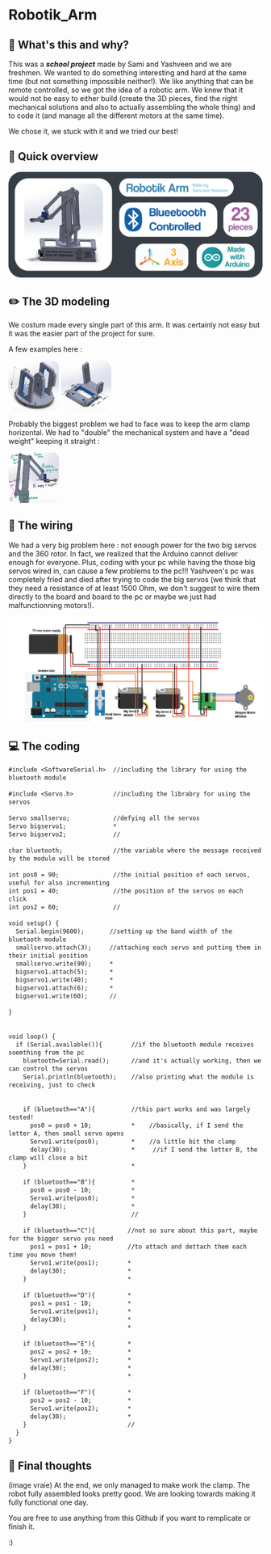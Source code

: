 # Robotik_Arm
## 🤔 What's this and why?
This was a _**school project**_ made by Sami and Yashveen and we are freshmen. We wanted to do something interesting and hard at the same time (but not something impossible neither!). We like anything that can be remote controlled, so we got the idea of a robotic arm. We knew that it would not be easy to either build (create the 3D pieces, find the right mechanical solutions and also to actually assembling the whole thing) and to code it (and manage all the different motors at the same time).

We chose it, we stuck with it and we tried our best!

## 🔎 Quick overview
<img src="https://github.com/Sami7754/Robotik_Arm/blob/main/pictures/overview.png">

## ✏️ The 3D modeling
We costum made every single part of this arm. It was certainly not easy but it was the easier part of the project for sure. 

A few examples here :

<img src="https://github.com/Sami7754/Robotik_Arm/blob/main/pictures/ex1.png" width="100">

<img src="https://github.com/Sami7754/Robotik_Arm/blob/main/pictures/ex2.png" width="100">

Probably the biggest problem we had to face was to keep the arm clamp horizontal. We had to "double" the mechanical system and have a "dead weight" keeping it straight :

<img src="https://github.com/Sami7754/Robotik_Arm/blob/main/pictures/sketch.png" width="100">

## 🧶 The wiring
We had a very big problem here : not enough power for the two big servos and the 360 rotor. In fact, we realized that the Arduino cannot deliver enough for everyone. Plus, coding with your pc while having the those big servos wired in, can cause a few problems to the pc!!! Yashveen's pc was completely fried and died after trying to code the big servos (we think that they need a resistance of at least 1500 Ohm, we don't suggest to wire them directly to the board and board to the pc or maybe we just had malfunctionning motors!).


<img src="https://github.com/Sami7754/Robotik_Arm/blob/main/pictures/wiring.png">

## 💻 The coding
```
#include <SoftwareSerial.h>  //including the library for using the bluetooth module

#include <Servo.h>           //including the librabry for using the servos

Servo smallservo;            //defying all the servos
Servo bigservo1;             *
Servo bigservo2;             //

char bluetooth;              //the variable where the message received by the module will be stored

int pos0 = 90;               //the initial position of each servos, useful for also incrementing 
int pos1 = 40;               //the position of the servos on each click
int pos2 = 60;               //

void setup() {
  Serial.begin(9600);       //setting up the band width of the bluetooth module
  smallservo.attach(3);     //attaching each servo and putting them in their initial position
  smallservo.write(90);     *
  bigservo1.attach(5);      *
  bigservo1.write(40);      *
  bigservo1.attach(6);      *
  bigservo1.write(60);      //
  
}


void loop() {
  if (Serial.available()){        //if the bluetooth module receives soemthing from the pc
    bluetooth=Serial.read();      //and it's actually working, then we can control the servos
    Serial.println(bluetooth);    //also printing what the module is receiving, just to check
  

    if (bluetooth=="A"){          //this part works and was largely tested!
      pos0 = pos0 + 10;           *    //basically, if I send the letter A, then small servo opens
      Servo1.write(pos0);         *    //a little bit the clamp
      delay(30);                  *     //if I send the letter B, the clamp will close a bit
    }                             *

    if (bluetooth=="B"){          *
      pos0 = pos0 - 10;           *
      Servo1.write(pos0);         *
      delay(30);                  *
    }                             //

    if (bluetooth=="C"){         //not so sure about this part, maybe for the bigger servo you need
      pos1 = pos1 + 10;          //to attach and dettach them each time you move them!
      Servo1.write(pos1);        *    
      delay(30);                 *
    }                            *

    if (bluetooth=="D"){         *
      pos1 = pos1 - 10;          *
      Servo1.write(pos1);        *
      delay(30);                 *
    }                            *

    if (bluetooth=="E"){         *
      pos2 = pos2 + 10;          *
      Servo1.write(pos2);        *
      delay(30);                 *
    }                            *

    if (bluetooth=="F"){         *
      pos2 = pos2 - 10;          *
      Servo1.write(pos2);        *
      delay(30);                 *
    }                            //
  }
}
```

## 💭 Final thoughts
(image vraie)
At the end, we only managed to make work the clamp. The robot fully assembled looks pretty good. We are looking towards making it fully functional one day.

You are free to use anything from this Github if you want to remplicate or finish it.

:)

